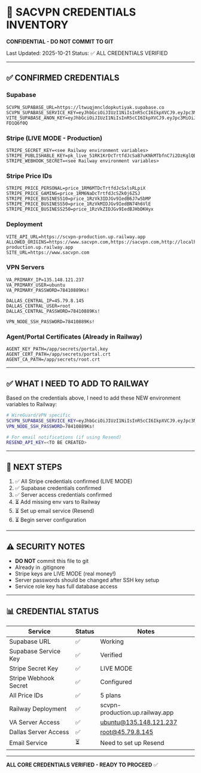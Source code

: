 # 🔐 SACVPN CREDENTIALS INVENTORY

**CONFIDENTIAL - DO NOT COMMIT TO GIT**

Last Updated: 2025-10-21
Status: ✅ ALL CREDENTIALS VERIFIED

---

## ✅ CONFIRMED CREDENTIALS

### Supabase
```
SCVPN_SUPABASE_URL=https://ltwuqjmncldopkutiyak.supabase.co
SCVPN_SUPABASE_SERVICE_KEY=eyJhbGciOiJIUzI1NiIsInR5cCI6IkpXVCJ9.eyJpc3MiOiJzdXBhYmFzZSIsInJlZiI6Imx0d3Vxam1uY2xkb3BrdXRpeWFrIiwicm9sZSI6InNlcnZpY2Vfcm9sZSIsImlhdCI6MTc1NTgyOTk0NCwiZXhwIjoyMDcxNDA1OTQ0fQ.J0GjiUMfB5dtO6QItZvtQiSduNRLWZDcW5gDZL91fIc
VITE_SUPABASE_ANON_KEY=eyJhbGciOiJIUzI1NiIsInR5cCI6IkpXVCJ9.eyJpc3MiOiJzdXBhYmFzZSIsInJlZiI6Imx0d3Vxam1uY2xkb3BrdXRpeWFrIiwicm9sZSI6ImFub24iLCJpYXQiOjE3NTU4Mjk5NDQsImV4cCI6MjA3MTQwNTk0NH0.JdboTA0XjFLbr_xG7fi9GKa2QiS0hqFpzr-FD1Q6f0Q
```

### Stripe (LIVE MODE - Production)
```
STRIPE_SECRET_KEY=<see Railway environment variables>
STRIPE_PUBLISHABLE_KEY=pk_live_51RK1KrDcTrtfdJcSaB7uKNkMTbfnC7i2DzKglQBpLEUnIOhBU1q6i6Dxj2ZNu6Ju4UwxxaGa4iaOhWj5t4Mq7HRt00dbwgDNue
STRIPE_WEBHOOK_SECRET=<see Railway environment variables>
```

### Stripe Price IDs
```
STRIPE_PRICE_PERSONAL=price_1RM6MTDcTrtfdJcSxlsRLpiX
STRIPE_PRICE_GAMING=price_1RM6NaDcTrtfdJcSZk0j6ZSJ
STRIPE_PRICE_BUSINESS10=price_1RzVk3IDJGv9IedB6J7wSbMP
STRIPE_PRICE_BUSINESS50=price_1RzVkMIDJGv9IedBN74h6VlE
STRIPE_PRICE_BUSINESS250=price_1RzVkZIDJGv9IedBJHbDKHyx
```

### Deployment
```
VITE_API_URL=https://scvpn-production.up.railway.app
ALLOWED_ORIGINS=https://www.sacvpn.com,https://sacvpn.com,http://localhost:5173,https://scvpn-production.up.railway.app
SITE_URL=https://www.sacvpn.com
```

### VPN Servers
```
VA_PRIMARY_IP=135.148.121.237
VA_PRIMARY_USER=ubuntu
VA_PRIMARY_PASSWORD=78410889Ks!

DALLAS_CENTRAL_IP=45.79.8.145
DALLAS_CENTRAL_USER=root
DALLAS_CENTRAL_PASSWORD=78410889Ks!

VPN_NODE_SSH_PASSWORD=78410889Ks!
```

### Agent/Portal Certificates (Already in Railway)
```
AGENT_KEY_PATH=/app/secrets/portal.key
AGENT_CERT_PATH=/app/secrets/portal.crt
AGENT_CA_PATH=/app/secrets/root.crt
```

---

## ✅ WHAT I NEED TO ADD TO RAILWAY

Based on the credentials above, I need to add these NEW environment variables to Railway:

```bash
# WireGuard/VPN specific
SCVPN_SUPABASE_SERVICE_KEY=eyJhbGciOiJIUzI1NiIsInR5cCI6IkpXVCJ9.eyJpc3MiOiJzdXBhYmFzZSIsInJlZiI6Imx0d3Vxam1uY2xkb3BrdXRpeWFrIiwicm9sZSI6InNlcnZpY2Vfcm9sZSIsImlhdCI6MTc1NTgyOTk0NCwiZXhwIjoyMDcxNDA1OTQ0fQ.J0GjiUMfB5dtO6QItZvtQiSduNRLWZDcW5gDZL91fIc
VPN_NODE_SSH_PASSWORD=78410889Ks!

# For email notifications (if using Resend)
RESEND_API_KEY=<TO BE CREATED>
```

---

## 🎯 NEXT STEPS

1. ✅ All Stripe credentials confirmed (LIVE MODE)
2. ✅ Supabase credentials confirmed
3. ✅ Server access credentials confirmed
4. ⏳ Add missing env vars to Railway
5. ⏳ Set up email service (Resend)
6. ⏳ Begin server configuration

---

## ⚠️ SECURITY NOTES

- **DO NOT** commit this file to git
- Already in .gitignore
- Stripe keys are LIVE MODE (real money!)
- Server passwords should be changed after SSH key setup
- Service role key has full database access

---

## 📊 CREDENTIAL STATUS

| Service | Status | Notes |
|---------|--------|-------|
| Supabase URL | ✅ | Working |
| Supabase Service Key | ✅ | Verified |
| Stripe Secret Key | ✅ | LIVE MODE |
| Stripe Webhook Secret | ✅ | Configured |
| All Price IDs | ✅ | 5 plans |
| Railway Deployment | ✅ | scvpn-production.up.railway.app |
| VA Server Access | ✅ | ubuntu@135.148.121.237 |
| Dallas Server Access | ✅ | root@45.79.8.145 |
| Email Service | ⏳ | Need to set up Resend |

---

**ALL CORE CREDENTIALS VERIFIED - READY TO PROCEED** ✅
